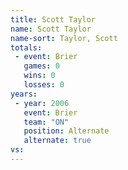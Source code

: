 ```yaml
---
title: Scott Taylor
name: Scott Taylor
name-sort: Taylor, Scott
totals:
 - event: Brier
   games: 0
   wins: 0
   losses: 0
years:
 - year: 2006
   event: Brier
   team: "ON"
   position: Alternate
   alternate: true
vs:
---
```

